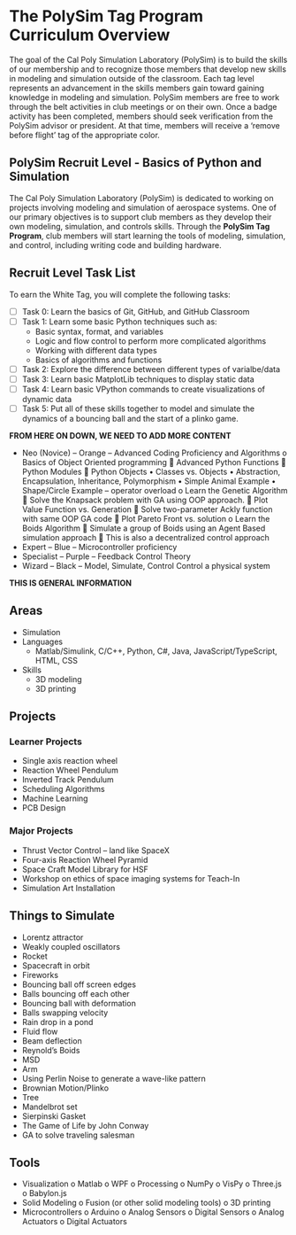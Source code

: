 # The PolySim Tag Program Curriculum Overview
The goal of the Cal Poly Simulation Laboratory (PolySim) is to build the skills of our membership and to recognize those members that develop new skills in modeling and simulation outside of the classroom.  Each tag level represents an advancement in the skills members gain toward gaining knowledge in modeling and simulation.  PolySim members are free to work through the belt activities in club meetings or on their own.  Once a badge activity has been completed, members should seek verification from the PolySim advisor or president.  At that time, members will receive a ‘remove before flight’ tag of the appropriate color.

## PolySim Recruit Level - Basics of Python and Simulation
The Cal Poly Simulation Laboratory (PolySim) is dedicated to working on projects involving modeling and simulation of aerospace systems.  One of our primary objectives is to support club members as they develop their own modeling, simulation, and controls skills.  Through the **PolySim Tag Program**, club members will start learning the tools of modeling, simulation, and control, including writing code and building hardware.

## Recruit Level Task List
To earn the White Tag, you will complete the following tasks:
- [ ] Task 0: Learn the basics of Git, GitHub, and GitHub Classroom
- [ ] Task 1: Learn some basic Python techniques such as:
  - Basic syntax, format, and variables
  - Logic and flow control to perform more complicated algorithms
  - Working with different data types
  - Basics of algorithms and functions
- [ ] Task 2: Explore the difference between different types of varialbe/data
- [ ] Task 3: Learn basic MatplotLib techniques to display static data
- [ ] Task 4: Learn basic VPython commands to create visualizations of dynamic data
- [ ] Task 5: Put all of these skills together to model and simulate the dynamics of a bouncing ball and the start of a plinko game.

**FROM HERE ON DOWN, WE NEED TO ADD MORE CONTENT**
* Neo (Novice) – Orange – Advanced Coding Proficiency and Algorithms
o	Basics of Object Oriented programming
	Advanced Python Functions
	Python Modules
	Python Objects
•	Classes vs. Objects
•	Abstraction, Encapsulation, Inheritance, Polymorphism
•	Simple Animal Example
•	Shape/Circle Example – operator overload
o	Learn the Genetic Algorithm
	Solve the Knapsack problem with GA using OOP approach.
	Plot Value Function vs. Generation
	Solve two-parameter Ackly function with same OOP GA code
	Plot Pareto Front vs. solution
o	Learn the Boids Algorithm
	Simulate a group of Boids using an Agent Based simulation approach
	This is also a decentralized control approach
* Expert – Blue – Microcontroller proficiency
* Specialist – Purple – Feedback Control Theory
* Wizard – Black – Model, Simulate, Control
Control a physical system

**THIS IS GENERAL INFORMATION**
## Areas
* Simulation
* Languages
  * Matlab/Simulink, C/C++, Python, C#, Java, JavaScript/TypeScript, HTML, CSS
* Skills
  * 3D modeling
  * 3D printing

## Projects
### Learner Projects
* Single axis reaction wheel
* Reaction Wheel Pendulum
* Inverted Track Pendulum
* Scheduling Algorithms
* Machine Learning
* PCB Design

### Major Projects
* Thrust Vector Control – land like SpaceX
* Four-axis Reaction Wheel Pyramid
* Space Craft Model Library for HSF
* Workshop on ethics of space imaging systems for Teach-In
* Simulation Art Installation

## Things to Simulate
* Lorentz attractor
* Weakly coupled oscillators
* Rocket
* Spacecraft in orbit
* Fireworks
* Bouncing ball off screen edges
* Balls bouncing off each other
* Bouncing ball with deformation
* Balls swapping velocity
* Rain drop in a pond
* Fluid flow
* Beam deflection
* Reynold’s Boids
* MSD
* Arm
* Using Perlin Noise to generate a wave-like pattern
* Brownian Motion/Plinko
* Tree
* Mandelbrot set
* Sierpinski Gasket
* The Game of Life by John Conway
* GA to solve traveling salesman

## Tools
* Visualization
o	Matlab
o	WPF
o	Processing
o	NumPy
o	VisPy
o	Three.js
o	Babylon.js
* Solid Modeling
o	Fusion (or other solid modeling tools)
o	3D printing
* Microcontrollers
o	Arduino
o	Analog Sensors
o	Digital Sensors
o	Analog Actuators
o	Digital Actuators
